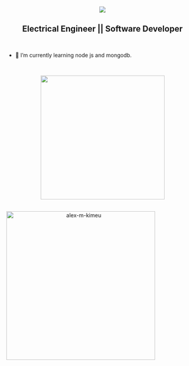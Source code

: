<h1 align="center">
  <a href="https://git.io/typing-svg">
    <img src="https://readme-typing-svg.herokuapp.com/?lines=Greetings...+👋;I+am+David+Kiprop....;Nice+to+meet+you!&center=true&size=30">
  </a>
</h1>
<h2 align ="center">
    <span>Electrical Engineer</span> 
    || 
    <span >Software Developer</span>
</h2>
<br/>

- 🌱 I’m currently learning node js and mongodb.

<br/>
<p align=center>
  <div align=center>
    <a href="https://github.com/anuraghazra/github-readme-stats">
      <img width=325 align="center" src="https://github-readme-stats.vercel.app/api/top-langs/?username=kiprop-dave&hide=c%23,powershell,Mathematica,Ruby,Objective-C,Objective-C%2b%2b,Cuda&title_color=61dafb&text_color=ffffff&icon_color=61dafb&bg_color=20232a&langs_count=8&layout=compact&border_color=61dafb&hide_border=true" />
    </a>
  </div>
  <br>
</p>
<p align=center>
  <div align=center>
    <a href="https://github.com/denvercoder1/github-readme-streak-stats" title="Go to Source">
      <img align="left" width=390 src="https://github-readme-streak-stats.herokuapp.com/?user=kiprop-dave&theme=react&border=61dafb&hide_border=true" alt="alex-m-kimeu" />
    </a>
  </div>
</p>

<!--
**kiprop-dave/kiprop-dave** is a ✨ _special_ ✨ repository because its `README.md` (this file) appears on your GitHub profile.

Here are some ideas to get you started:

- 🔭 I’m currently working on ...
- 🌱 I’m currently learning ...
- 👯 I’m looking to collaborate on ...
- 🤔 I’m looking for help with ...
- 💬 Ask me about ...
- 📫 How to reach me: ...
- 😄 Pronouns: ...
- ⚡ Fun fact: ...
-->
